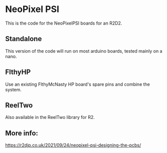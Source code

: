 # NeoPixel PSI

This is the code for the NeoPixelPSI boards for an R2D2. 

## Standalone

This version of the code will run on most arduino boards, tested mainly on a nano. 

## FlthyHP

Use an existing FlthyMcNasty HP board's spare pins and combine the system. 

## ReelTwo

Also available in the ReelTwo library for R2.

## More info:

https://r2djp.co.uk/2021/09/24/neopixel-psi-designing-the-pcbs/
